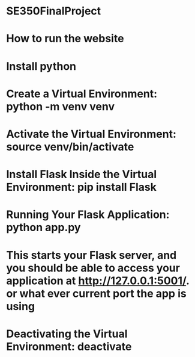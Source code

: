 # SE350FinalProject
# How to run the website
# Install python
# Create a Virtual Environment: python -m venv venv
# Activate the Virtual Environment: source venv/bin/activate
# Install Flask Inside the Virtual Environment: pip install Flask
# Running Your Flask Application: python app.py
# This starts your Flask server, and you should be able to access your application at http://127.0.0.1:5001/. or what ever current port the app is using
# Deactivating the Virtual Environment: deactivate



